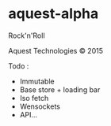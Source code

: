 # aquest-alpha

Rock'n'Roll

Aquest Technologies © 2015

Todo :
- Immutable
- Base store + loading bar
- Iso fetch
- Wensockets
- API...